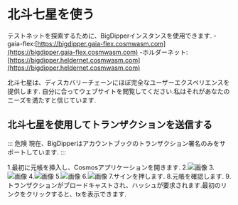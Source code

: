 # 北斗七星を使う

テストネットを探索するために、BigDipperインスタンスを使用できます.
-gaia-flex:[https://bigdipper.gaia-flex.cosmwasm.com](https://bigdipper.gaia-flex.cosmwasm.com)
-ホルダーネット:[https://bigdipper.heldernet.cosmwasm.com](https://bigdipper.heldernet.cosmwasm.com)

北斗七星は、ディスカバリーチェーンにほぼ完全なユーザーエクスペリエンスを提供します.
自分に合ってウェブサイトを閲覧してください.私はそれがあなたのニーズを満たすと信じています.

## 北斗七星を使用してトランザクションを送信する

::: 危険
現在、BigDipperはアカウントブックのトランザクション署名のみをサポートしています.
:::

1.最初に元帳を挿入し、Cosmosアプリケーションを開きます.
2.![画像](../.vuepress/public/assets/big-dipper-login.png)
3.![画像](../.vuepress/public/assets/big-dipper-login-popup.png)
4.![画像](../.vuepress/public/assets/big-dipper-go-to-acc.png)
5.![画像](../.vuepress/public/assets/big-dipper-acc-tx.png)
6.![画像](../.vuepress/public/assets/big-dipper-transfer.png)
7.サインを押します.
8.元帳を確認します.
9.トランザクションがブロードキャストされ、ハッシュが要求されます.最初のリンクをクリックすると、txを表示できます.
